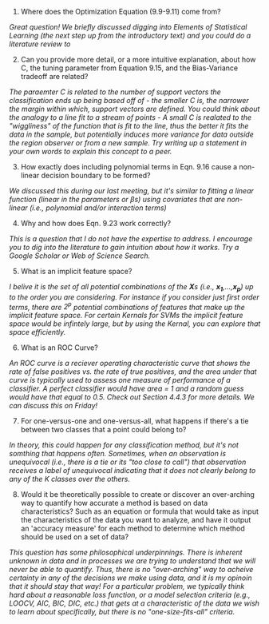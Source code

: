 1. Where does the Optimization Equation (9.9-9.11) come from?    

_Great question! We briefly discussed digging into Elements of Statistical Learning (the next step up from the introductory text) and you could do a literature review to_

2. Can you provide more detail, or a more intuitive explanation, about how C, the tuning parameter from Equation 9.15, and the Bias-Variance tradeoff are related?

_The paraemter $C$ is related to the number of support vectors the classification ends up being based off of - the smaller $C$ is, the narrower the margin within which, support vectors are defined. You could think about the analogy to a line fit to a stream of points - A small $C$ is realated to the "wiggliness" of the function that is fit to the line, thus the better it fits the data in the sample, but potentially induces more variance for data outside the region observer or from a new sample. Try writing up a statement in your own words to explain this concept to a peer._

3. How exactly does including polynomial terms in Eqn. 9.16 cause a non-linear decision boundary to be formed?

_We discussed this during our last meeting, but it's similar to fitting a linear function (linear in the parameters or $\beta$s) using covariates that are non-linear (i.e., polynomial and/or interaction terms)_ 

4. Why and how does Eqn. 9.23 work correctly?

_This is a question that I do not have the expertise to address. I encourage you to dig into the literature to gain intuition about how it works. Try a Google Scholar or Web of Science Search._ 

5. What is an implicit feature space?

_I belive it is the set of all potential combinations of the $\mathbf{X}$s (i.e., $\mathbf{x_1}$,...,$\mathbf{x_p}$) up to the order you are considering. For instance if you consider just first order terms, there are $2^p$ potential combinations of features that make up the implicit feature space. For certain Kernals for SVMs the implicit feature space would be infintely large, but by using the Kernal, you can explore that space efficiently._ 


6. What is an ROC Curve?

_An ROC curve is a reciever operating characteristic curve that shows the rate of false positives vs. the rate of true positives, and the area under that curve is typically used to assess one measure of performance of a classifier. A perfect classifier would have area = 1 and a random guess would have that equal to 0.5. Check out Section 4.4.3 for more details. We can discuss this on Friday!_

7. For one-versus-one and one-versus-all, what happens if there's a tie between two classes that a point could belong to? 

_In theory, this could happen for any classification method, but it's not somthing that happens often. Sometimes, when an observation is unequivocal (i.e., there is a tie or its "too close to call") that observation receives a label of unequivocal indicating that it does not clearly belong to any of the $K$ classes over the others._

8. Would it be theoretically possible to create or discover an over-arching way to quantify how accurate a method is based on data characteristics? Such as an equation or formula that would take as input the characteristics of the data you want to analyze, and have it output an 'accuracy measure' for each method to determine which method should be used on a set of data? 

_This question has some philosophical underpinnings. There is inherent unknown in data and in processes we are trying to understand that we will never be able to quantify. Thus, there is no "over-arching" way to acheive certainty in any of the decisions we make using data, and it is my opinoin that it should stay that way! For a particular problem, we typically think hard about a reasonable loss function, or a model selection criteria (e.g., LOOCV, AIC, BIC, DIC, etc.) that gets at a characteristic of the data we wish to learn about specifically, but there is no "one-size-fits-all" criteria._ 

